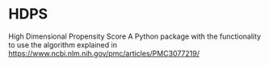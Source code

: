 # HDPS

High Dimensional Propensity Score
A Python package with the functionality to use the algorithm explained in https://www.ncbi.nlm.nih.gov/pmc/articles/PMC3077219/ 